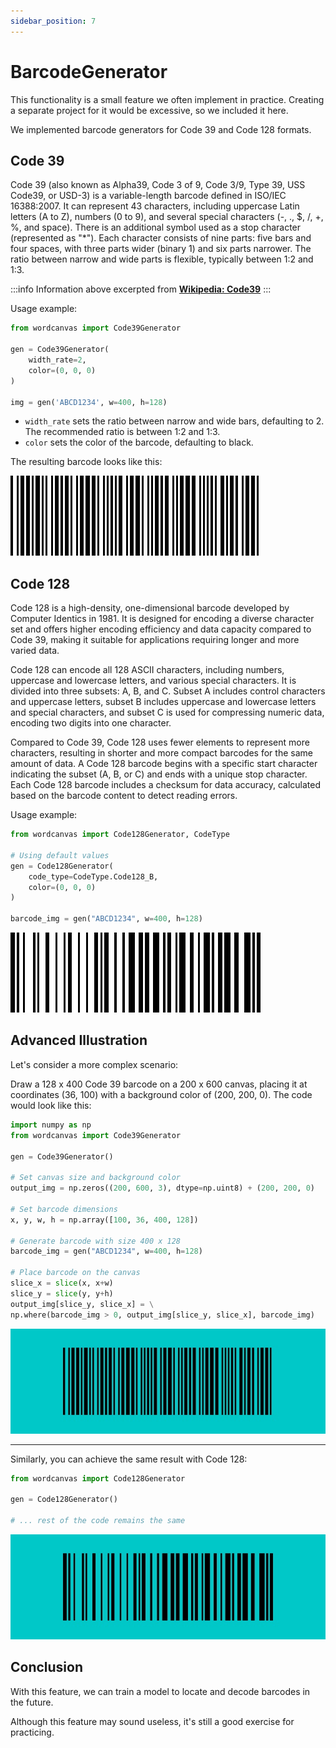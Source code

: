 ```yaml
---
sidebar_position: 7
---
```


# BarcodeGenerator

This functionality is a small feature we often implement in practice. Creating a separate project for it would be excessive, so we included it here.

We implemented barcode generators for Code 39 and Code 128 formats.

## Code 39

Code 39 (also known as Alpha39, Code 3 of 9, Code 3/9, Type 39, USS Code39, or USD-3) is a variable-length barcode defined in ISO/IEC 16388:2007. It can represent 43 characters, including uppercase Latin letters (A to Z), numbers (0 to 9), and several special characters (-, ., $, /, +, %, and space). There is an additional symbol used as a stop character (represented as "\*"). Each character consists of nine parts: five bars and four spaces, with three parts wider (binary 1) and six parts narrower. The ratio between narrow and wide parts is flexible, typically between 1:2 and 1:3.

:::info
Information above excerpted from [**Wikipedia: Code39**](https://en.wikipedia.org/wiki/Code39)
:::

Usage example:

```python
from wordcanvas import Code39Generator

gen = Code39Generator(
    width_rate=2,
    color=(0, 0, 0)
)

img = gen('ABCD1234', w=400, h=128)
```

- `width_rate` sets the ratio between narrow and wide bars, defaulting to 2. The recommended ratio is between 1:2 and 1:3.
- `color` sets the color of the barcode, defaulting to black.

The resulting barcode looks like this:

![code39 example](./resources/code39_example.jpg)

## Code 128

Code 128 is a high-density, one-dimensional barcode developed by Computer Identics in 1981. It is designed for encoding a diverse character set and offers higher encoding efficiency and data capacity compared to Code 39, making it suitable for applications requiring longer and more varied data.

Code 128 can encode all 128 ASCII characters, including numbers, uppercase and lowercase letters, and various special characters. It is divided into three subsets: A, B, and C. Subset A includes control characters and uppercase letters, subset B includes uppercase and lowercase letters and special characters, and subset C is used for compressing numeric data, encoding two digits into one character.

Compared to Code 39, Code 128 uses fewer elements to represent more characters, resulting in shorter and more compact barcodes for the same amount of data. A Code 128 barcode begins with a specific start character indicating the subset (A, B, or C) and ends with a unique stop character. Each Code 128 barcode includes a checksum for data accuracy, calculated based on the barcode content to detect reading errors.

Usage example:

```python
from wordcanvas import Code128Generator, CodeType

# Using default values
gen = Code128Generator(
    code_type=CodeType.Code128_B,
    color=(0, 0, 0)
)

barcode_img = gen("ABCD1234", w=400, h=128)
```

![code128 example](./resources/code128_example.jpg)

## Advanced Illustration

Let's consider a more complex scenario:

Draw a 128 x 400 Code 39 barcode on a 200 x 600 canvas, placing it at coordinates (36, 100) with a background color of (200, 200, 0). The code would look like this:

```python
import numpy as np
from wordcanvas import Code39Generator

gen = Code39Generator()

# Set canvas size and background color
output_img = np.zeros((200, 600, 3), dtype=np.uint8) + (200, 200, 0)

# Set barcode dimensions
x, y, w, h = np.array([100, 36, 400, 128])

# Generate barcode with size 400 x 128
barcode_img = gen("ABCD1234", w=400, h=128)

# Place barcode on the canvas
slice_x = slice(x, x+w)
slice_y = slice(y, y+h)
output_img[slice_y, slice_x] = \
np.where(barcode_img > 0, output_img[slice_y, slice_x], barcode_img)
```

![code39 example 1](./resources/code39_example_1.jpg)

---

Similarly, you can achieve the same result with Code 128:

```python
from wordcanvas import Code128Generator

gen = Code128Generator()

# ... rest of the code remains the same

```

![code128 example 1](./resources/code128_example_1.jpg)

## Conclusion

With this feature, we can train a model to locate and decode barcodes in the future.

Although this feature may sound useless, it's still a good exercise for practicing.
